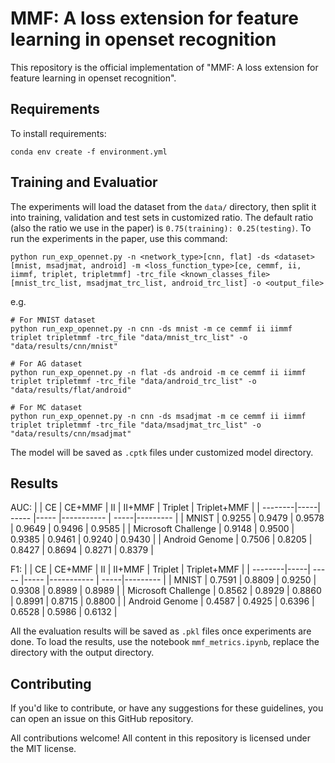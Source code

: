 # MMF: A loss extension for feature learning in openset recognition

This repository is the official implementation of "MMF: A loss extension for feature learning in openset recognition". 

## Requirements

To install requirements:

```setup
conda env create -f environment.yml
```


## Training and Evaluatior
The experiments will load the dataset from the `data/` directory, then split it into training, validation and test sets in customized ratio. The default ratio (also the ratio we use in the paper) is `0.75(training): 0.25(testing)`. To run the experiments in the paper, use this command:

```train
python run_exp_opennet.py -n <network_type>[cnn, flat] -ds <dataset>[mnist, msadjmat, android] -m <loss_function_type>[ce, cemmf, ii, iimmf, triplet, tripletmmf] -trc_file <known_classes_file>[mnist_trc_list, msadjmat_trc_list, android_trc_list] -o <output_file>
```
e.g. 
```
# For MNIST dataset
python run_exp_opennet.py -n cnn -ds mnist -m ce cemmf ii iimmf triplet tripletmmf -trc_file "data/mnist_trc_list" -o "data/results/cnn/mnist"

# For AG dataset
python run_exp_opennet.py -n flat -ds android -m ce cemmf ii iimmf triplet tripletmmf -trc_file "data/android_trc_list" -o "data/results/flat/android"

# For MC dataset
python run_exp_opennet.py -n cnn -ds msadjmat -m ce cemmf ii iimmf triplet tripletmmf -trc_file "data/msadjmat_trc_list" -o "data/results/cnn/msadjmat"
```
The model will be saved as `.cptk` files under customized model directory.

## Results
AUC:
|         | CE  | CE+MMF | II | II+MMF | Triplet | Triplet+MMF |
| --------|-----| ----- |----- |----------- | -----|--------- |
| MNIST   |  0.9255  |  0.9479   | 0.9578 | 0.9649 | 0.9496 | 0.9585 |
| Microsoft Challenge | 0.9148 | 0.9500 | 0.9385 | 0.9461 | 0.9240 | 0.9430 | 
| Android Genome | 0.7506 | 0.8205 | 0.8427 | 0.8694 | 0.8271 | 0.8379 |

F1:
|         | CE  | CE+MMF | II | II+MMF | Triplet | Triplet+MMF |
| --------|-----| ----- |----- |----------- | -----|--------- |
| MNIST   |  0.7591  |  0.8809   | 0.9250 | 0.9308 | 0.8989 | 0.8989 |
| Microsoft Challenge | 0.8562 | 0.8929 | 0.8860 | 0.8991 | 0.8715 | 0.8800 | 
| Android Genome | 0.4587 | 0.4925 | 0.6396 | 0.6528 | 0.5986 | 0.6132 |

All the evaluation results will be saved as `.pkl` files once experiments are done. To load the results, use the notebook `mmf_metrics.ipynb`, replace the directory with the output directory.

## Contributing
If you'd like to contribute, or have any suggestions for these guidelines, you can open an issue on this GitHub repository.

All contributions welcome! All content in this repository is licensed under the MIT license.
